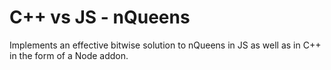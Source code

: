 # C++ vs JS - nQueens

Implements an effective bitwise solution to nQueens in JS as well as in C++ in the form of a Node addon.